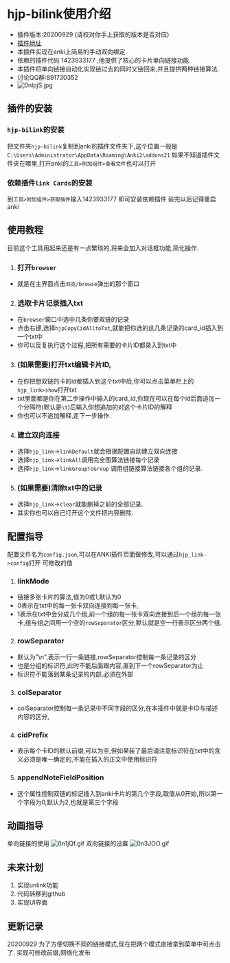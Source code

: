 # hjp-bilink使用介绍
- 插件版本:20200929 (请校对你手上获取的版本是否对应)
- [插件地址](https://gitee.com/huangjipan/hjp-bilink)
- 本插件实现在anki上简易的手动双向绑定.
- 依赖的插件代码 1423933177 ,他提供了核心的卡片单向链接功能.
- 本插件将单向链接自动化实现链过去的同时又链回来,并且提供两种链接算法.
- 讨论QQ群:891730352
- ![0nlpjS.jpg](https://s1.ax1x.com/2020/09/30/0nlpjS.jpg)
## 插件的安装
### `hjp-bilink`的安装
把文件夹`hjp-bilink`复制到anki的插件文件夹下,这个位置一般是`C:\Users\Administrator\AppData\Roaming\Anki2\addons21`
如果不知道插件文件夹在哪里,打开anki的`工具>附加组件>查看文件`也可以打开
### 依赖插件`link Cards`的安装
到`工具>附加组件>获取插件`输入1423933177  即可安装依赖插件
装完以后记得重启anki
## 使用教程
目前这个工具用起来还是有一点繁琐的,将来会加入对话框功能,简化操作.
1. ### 打开`browser`
- 就是在主界面点击`浏览/browse`弹出的那个窗口
2. ### 选取卡片记录插入txt
- 在`browser`窗口中选中几条你要双链的记录
- 点击右键,选择`hjpCopyCidAlltoTxt`,就能把你选的这几条记录的card_id插入到一个txt中
- 你可以反复执行这个过程,把所有需要的卡片ID都录入到txt中
3. ### (如果需要)打开txt编辑卡片ID,
- 在你把想双链的卡的id都插入到这个txt中后,你可以点击菜单栏上的`hjp_link>show`打开txt
- txt里面都是你在第二步操作中输入的card_id,你现在可以在每个id后面追加一个分隔符(默认是`\t`)后输入你想追加的对这个卡片ID的解释
- 你也可以不追加解释,走下一步操作.
4. ### 建立双向连接
- 选择`hjp_link`->`linkDefault`就会根据配置自动建立双向连接
- 选择`hjp_link`->`linkAll`调用完全图算法链接每个记录
- 选择`hjp_link`->`linkGroupToGroup` 调用组链接算法链接各个组的记录.
5. ### (如果需要)清除txt中的记录
- 选择`hjp_link`->`clear`就能删掉之前的全部记录.
- 其实你也可以自己打开这个文件把内容删除.

## 配置指导
配置文件名为`config.json`,可以在ANKI插件页面做修改,可以通过`hjp_link->config`打开
可修改的值
1. ### linkMode
- 链接多张卡片的算法,值为0或1,默认为0
- 0表示在txt中的每一张卡双向连接到每一张卡,
- 1表示在txt中会分成几个组,前一个组的每一张卡双向连接到后一个组的每一张卡,组与组之间用一个空的`rowSeparator`区分,默认就是空一行表示区分两个组.
2. ### rowSeparator
- 默认为"\n",表示一行一条链接,rowSeparator控制每一条记录的区分
- 也是分组的标识符,此时不能后面跟内容,直到下一个rowSeparator为止
- 标识符不能落到某条记录的内部,必须在外部
3. ### colSeparator
- colSeparator控制每一条记录中不同字段的区分,在本插件中就是卡ID与描述内容的区分,
4. ### cidPrefix
- 表示每个卡ID的默认前缀,可以为空,但如果装了最后请注意标识符在txt中的含义必须是唯一确定的,不能在插入的正文中使用标识符
5. ### appendNoteFieldPosition
- 这个属性控制双链的标记插入到anki卡片的第几个字段,取值从0开始,所以第一个字段为0,默认为2,也就是第三个字段
## 动画指导
单向链接的使用
![0n1jQf.gif](https://s1.ax1x.com/2020/09/30/0n1jQf.gif)
双向链接的设置
![0n3JOO.gif](https://s1.ax1x.com/2020/09/30/0n3JOO.gif)

## 未来计划
1. 实现unlink功能
2. 代码转移到github
3. 实现UI界面

## 更新记录
20200929
为了方便切换不同的链接模式,现在把两个模式直接拿到菜单中可点击了.
实现可修改前缀,网络化发布
